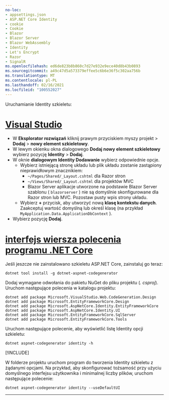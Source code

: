 ```yaml
---
no-loc:
- appsettings.json
- ASP.NET Core Identity
- cookie
- Cookie
- Blazor
- Blazor Server
- Blazor WebAssembly
- Identity
- Let's Encrypt
- Razor
- SignalR
ms.openlocfilehash: ed6de823b8b860c7d27e932e9ece40d8b43b0893
ms.sourcegitcommit: a49c47d5a573379effee5c6b6e36f5c302aa756b
ms.translationtype: MT
ms.contentlocale: pl-PL
ms.lasthandoff: 02/16/2021
ms.locfileid: "100552027"
---
```

Uruchamianie Identity szkieletu:

# <a name="visual-studio"></a>[Visual Studio](#tab/visual-studio)

* W **Eksplorator rozwiązań** kliknij prawym przyciskiem myszy projekt > **Dodaj**  >  **nowy element szkieletowy**.
* W lewym okienku okna dialogowego **Dodaj nowy element szkieletowy** wybierz pozycję **Identity**  >  **Dodaj**.
* W oknie **dialogowym Identity Dodawanie** wybierz odpowiednie opcje.
  * Wybierz istniejącą stronę układu lub plik układu zostanie zastąpiony nieprawidłowym znacznikiem:
    * `~/Pages/Shared/_Layout.cshtml` dla Razor stron
    * `~/Views/Shared/_Layout.cshtml` dla projektów MVC
    * Blazor Server aplikacje utworzone na podstawie Blazor Server szablonu ( `blazorserver` ) nie są domyślnie skonfigurowane dla Razor stron lub MVC. Pozostaw pusty wpis strony układu.
  * Wybierz **+** przycisk, aby utworzyć nową **klasę kontekstu danych**. Zaakceptuj wartość domyślną lub określ klasę (na przykład `MyApplication.Data.ApplicationDbContext` ).
* Wybierz pozycję **Dodaj**.

# <a name="net-core-cli"></a>[interfejs wiersza polecenia programu .NET Core](#tab/netcore-cli)

Jeśli jeszcze nie zainstalowano szkieletu ASP.NET Core, zainstaluj go teraz:

```dotnetcli
dotnet tool install -g dotnet-aspnet-codegenerator
```

Dodaj wymagane odwołania do pakietu NuGet do pliku projektu (*. csproj*). Uruchom następujące polecenia w katalogu projektu:

```dotnetcli
dotnet add package Microsoft.VisualStudio.Web.CodeGeneration.Design
dotnet add package Microsoft.EntityFrameworkCore.Design
dotnet add package Microsoft.AspNetCore.Identity.EntityFrameworkCore
dotnet add package Microsoft.AspNetCore.Identity.UI
dotnet add package Microsoft.EntityFrameworkCore.SqlServer
dotnet add package Microsoft.EntityFrameworkCore.Tools
```

Uruchom następujące polecenie, aby wyświetlić listę Identity opcji szkieletu:

```dotnetcli
dotnet aspnet-codegenerator identity -h
```

[!INCLUDE[](~/includes/scaffoldTFM.md)]

W folderze projektu uruchom program do tworzenia Identity szkieletu z żądanymi opcjami. Na przykład, aby skonfigurować tożsamość przy użyciu domyślnego interfejsu użytkownika i minimalnej liczby plików, uruchom następujące polecenie:

```dotnetcli
dotnet aspnet-codegenerator identity --useDefaultUI
```

---
